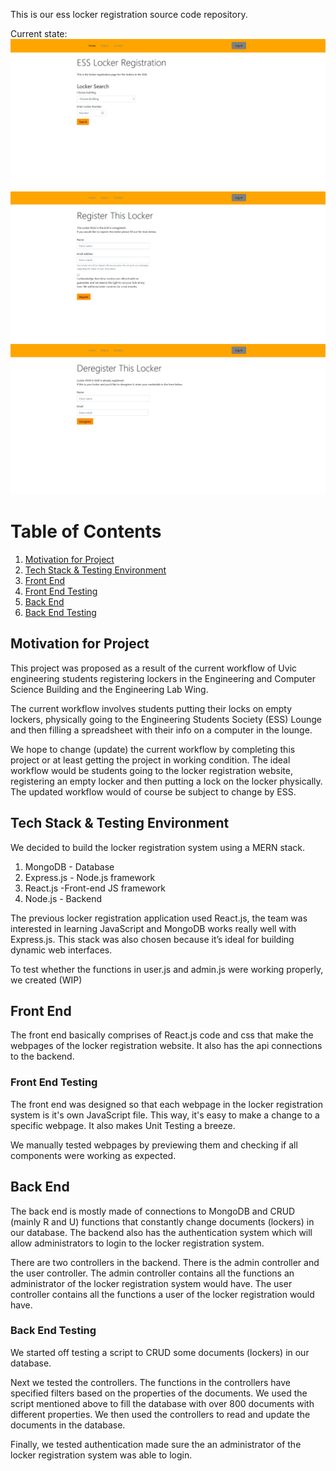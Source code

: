 
This is our ess locker registration source code repository.

Current state:
![Home Page](/assets/elrhome_updated.png)
![Registration](/assets/elrreg_updated.png)
![Home Page](/assets/elrdereg_updated.png)

# Table of Contents

1. [Motivation for Project](#MOP)
2. [Tech Stack & Testing Environment](#Tech-Stack)
3. [Front End](#Front-End)
4. [Front End Testing](#Front-End-Testing)
5. [Back End](#Back-End)
6. [Back End Testing](#Back-End-Testing)

## Motivation for Project <a name="MOP"></a>

This project was proposed as a result of the current workflow
of Uvic engineering students registering lockers in the Engineering and Computer Science Building and the Engineering Lab Wing.

The current workflow involves students putting their locks on
empty lockers, physically going to the Engineering Students Society (ESS) Lounge and then filling a spreadsheet with their info on a computer in the lounge.

We hope to change (update) the current workflow by completing this project or at least getting the project in working condition. The ideal workflow would be students going to the locker registration website, registering an empty locker and then putting a lock on the locker physically. The updated workflow would of course be subject to change by ESS.

## Tech Stack & Testing Environment <a name="Tech-Stack"></a>

We decided to build the locker registration system using a MERN stack.

1. MongoDB - Database
2. Express.js - Node.js framework
3. React.js -Front-end JS framework
4. Node.js - Backend

The previous locker registration application used React.js, the team was interested in learning JavaScript and MongoDB works really well with Express.js. This stack was also chosen because it’s ideal for building dynamic web interfaces.

To test whether the functions in user.js and admin.js were working properly, we created (WIP)

## Front End <a name="Front-End"></a>

The front end basically comprises of React.js code and css that make the webpages of the locker registration website. It also has the api connections to the backend.

### Front End Testing <a name="Front-End-Testing"></a>

The front end was designed so that each webpage in the locker registration system is it's own JavaScript file. This way, it's easy to make a change to a specific webpage. It also makes Unit Testing a breeze.

We manually tested webpages by previewing them and checking if all components were working as expected.

## Back End <a name="Back-End"></a>

The back end is mostly made of connections to MongoDB and CRUD (mainly R and U) functions that constantly change documents (lockers) in our database. The backend also has the authentication system which will allow administrators to login to the locker registration system.

There are two controllers in the backend. There is the admin controller and the user controller. The admin controller contains all the functions an administrator of the locker registration system would have. The user controller contains all the functions a user of the locker registration would have.

### Back End Testing <a name="Back-End-Testing"></a>

We started off testing a script to CRUD some documents (lockers) in our database.

Next we tested the controllers. The functions in the controllers have specified filters based on the properties of the documents.
We used the script mentioned above to fill the database with over 800 documents with different properties. We then used the controllers to read and update the documents in the database.

Finally, we tested authentication made sure the an administrator of the locker registration system was able to login.
